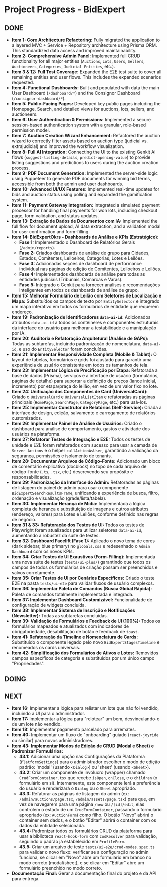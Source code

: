 # Project Progress - BidExpert

## DONE
- **Item 1:** **Core Architecture Refactoring:** Fully migrated the application to a layered MVC + Service + Repository architecture using Prisma ORM. This standardized data access and improved maintainability.
- **Item 2:** **Comprehensive Admin Panel:** Implemented full CRUD functionality for all major entities (`Auctions`, `Lots`, `Users`, `Sellers`, `Auctioneers`, `Categories`, `Judicial Entities`, etc.).
- **Item 3 & 12:** **Full Test Coverage:** Expanded the E2E test suite to cover all remaining entities and user flows. This includes the expanded scenarios requested.
- **Item 4:** **Functional Dashboards:** Built and populated with data the main User Dashboard (`/dashboard/*`) and the Consignor Dashboard (`/consignor-dashboard/*`).
- **Item 5:** **Public-Facing Pages:** Developed key public pages including the Homepage, Search, and detailed views for auctions, lots, sellers, and auctioneers.
- **Item 6:** **User Authentication & Permissions:** Implemented a secure session-based authentication system with a granular, role-based permission model.
- **Item 7:** **Auction Creation Wizard Enhancement:** Refactored the auction wizard to correctly filter assets based on auction type (judicial vs. extrajudicial) and improved the workflow visualization.
- **Item 8:** **Full AI Integration:** Connecting the UI to the existing Genkit AI flows (`suggest-listing-details`, `predict-opening-value`) to provide listing suggestions and predictions to users during the auction creation process.
- **Item 9:** **PDF Document Generation:** Implemented the server-side logic using Puppeteer to generate PDF documents for winning bid terms, accessible from both the admin and user dashboards.
- **Item 10:** **Advanced UI/UX Features:** Implemented real-time updates for bids and auction status using polling and expanded the gamification system.
- **Item 11:** **Payment Gateway Integration:** Integrated a simulated payment processor for handling final payments for won lots, including checkout page, form validation, and status updates.
- **Item 13: Extração de Dados de Documentos com IA:** Implemented the full flow for document upload, AI data extraction, and a validation modal for user confirmation and form-filling.
- **Item 14: BidExpertOkrs - Dashboards de Análise e KPIs (Estratégico):**
    - **Fase 1:** Implementado o Dashboard de Relatórios Gerais (`/admin/reports`).
    - **Fase 2:** Criados dashboards de análise de grupo para Cidades, Estados, Comitentes, Leiloeiros, Categorias, Lotes e Leilões.
    - **Fase 3:** Adicionadas seções de dashboard de performance individual nas páginas de edição de Comitentes, Leiloeiros e Leilões.
    - **Fase 4:** Implementados dashboards de análise para todas as entidades judiciais (Tribunais, Comarcas e Varas).
    - **Fase 5:** Integrado o Genkit para fornecer análises e recomendações inteligentes em todos os dashboards de análise de grupo.
- **Item 15: Melhorar Formulário de Leilão com Seletores de Localização e Mapa:** Substituídos os campos de texto por `EntitySelector` e integrado um mapa interativo em todos os formulários de entidade que requerem endereço.
- **Item 19: Padronização de Identificadores `data-ai-id`:** Adicionados atributos `data-ai-id` a todos os contêineres e componentes estruturais da interface do usuário para melhorar a testabilidade e a manipulação por IA.
- **Item 20: Auditoria e Refatoração Arquitetural (Análise de GAPs):** Todas as subtarefas, incluindo padronização de nomenclatura, `data-ai-id`, e uso do `EntitySelector` foram concluídas.
- **Item 21: Implementar Responsividade Completa (Mobile & Tablet):** O layout de tabelas, formulários e grids foi ajustado para garantir uma experiência de usuário consistente em todos os tamanhos de tela.
- **Item 23: Implementar Lógica de Precificação por Etapa:** Refatorada a base de dados (Prisma), serviços e a interface de usuário (formulários, páginas de detalhe) para suportar a definição de preços (lance inicial, incremento) por etapa/praça do leilão, em vez de um valor fixo no lote.
- **Item 24: Unificação dos Componentes de Card (UniversalCard):** Criado o `UniversalCard` e `UniversalListItem` e refatoradas as páginas principais (`HomePage`, `SearchPage`, `CategoryPage`, etc.) para usá-los.
- **Item 25: Implementar Construtor de Relatórios (Self-Service):** Criada a interface de design, edição, salvamento e carregamento de relatórios customizados.
- **Item 26: Implementar Painel de Análise de Usuários:** Criado o dashboard para análise de comportamento, gastos e atividade dos usuários na plataforma.
- **Item 27: Refatorar Testes de Integração e E2E:** Todos os testes de unidade e E2E foram refatorados com sucesso para usar a camada de `Server Actions` e o helper `callActionAsUser`, garantindo a validação da segurança, permissões e isolamento de tenants.
- **Item 28: Documentar Arquivos de Código-Fonte:** Adicionado um bloco de comentário explicativo (docblock) no topo de cada arquivo de código-fonte (`.ts`, `.tsx`, etc.) descrevendo seu propósito e responsabilidades.
- **Item 29: Padronização da Interface do Admin:** Refatoradas as páginas de listagem do painel de admin para usar o componente `BidExpertSearchResultsFrame`, unificando a experiência de busca, filtro, ordenação e visualização (grade/lista/tabela).
- **Item 30: Implementar Herança de Mídia:** Implementada a lógica completa de herança e substituição de imagens e outros atributos (endereço, valores) para Lotes e Leilões, conforme definido nas regras de negócio.
- **Item 31 & 33:** **Refatoração dos Testes de UI:** Todos os testes de Playwright foram atualizados para utilizar seletores `data-ai-id`, aumentando a robustez da suíte de testes.
- **Item 32: Dashboard Facelift (Fase 1):** Aplicado o novo tema de cores (dark sidebar, blue primary) no `globals.css` e redesenhado o `Admin Dashboard` com os novos KPIs.
- **Item 34:** **Criar Testes de UI Exaustivos (Form-Filling):** Implementada uma nova suíte de testes (`tests/ui-plus/`) garantindo que todos os campos de todos os formulários de criação possam ser preenchidos e salvos corretamente.
- **Item 35:** **Criar Testes de UI por Cenários Específicos:** Criado o teste E2E na pasta `tests/ui-e2e` para validar fluxos de usuário complexos.
- **Item 36: Implementar Paleta de Comandos (Busca Global Rápida):** Paleta de comandos totalmente implementada e integrada.
- **Item 37: Implementar Dashboard Customizável:** Funcionalidade de configuração de widgets concluída.
- **Item 38: Implementar Sistema de Inscrição e Notificações (Newsletter):** Todas as subtarefas concluídas.
- **Item 39: Validação de Formulários e Feedback de UI (100%):** Todos os formulários mapeados e atualizados com indicadores de obrigatoriedade, desabilitação de botão e feedback de `toast`.
- **Item 41: Refatoração da Timeline e Nomenclatura de Cards:** Substituído o componente legado pelo novo `BidExpertStagesTimeline` e renomeados os cards universais.
- **Item 42: Simplificação dos Formulários de Ativos e Lotes:** Removidos campos específicos de categoria e substituídos por um único campo "Propriedades".

## DOING

## NEXT
- **Item 16:** Implementar a lógica para relistar um lote que não foi vendido, incluindo a UI para o administrador.
- **Item 17:** Implementar a lógica para "relotear" um bem, desvinculando-o de um lote não vendido.
- **Item 18:** Implementar pagamento parcelado para arremates.
- **Item 40:** Implementar um fluxo de "onboarding" guiado (`react-joyride` ou similar) para novos administradores.
- **Item 43:** **Implementar Modos de Edição de CRUD (Modal e Sheet) e Padronizar Formulários:**
    - **43.1:** Adicionar uma opção nas Configurações da Plataforma (`PlatformSettings`) para o administrador escolher o modo de edição padrão: 'modal' (usando `<Dialog>`) ou 'sheet' (usando `<Sheet>`).
    - **43.2:** Criar um componente de invólucro (wrapper) chamado `CrudFormContainer.tsx` que recebe `isOpen`, `onClose`, e o `children` (o formulário em si). Internamente, este componente lerá a preferência do usuário e renderizará o `Dialog` ou o `Sheet` apropriado.
    - **43.3:** Refatorar as páginas de listagem do admin (ex: `/admin/auctions/page.tsx`, `/admin/assets/page.tsx`) para que, em vez de navegarem para uma página `/new` ou `/[id]/edit`, elas controlem o estado de um `CrudFormContainer`, passando o formulário apropriado (ex: `AuctionForm`) como filho. O botão "Novo" abrirá o container sem dados, e o botão "Editar" abrirá o container com os dados da entidade selecionada.
    - **43.4:** Padronizar todos os formulários CRUD da plataforma para usar a biblioteca `react-hook-form` com `zodResolver` para validação, seguindo o padrão já estabelecido em `ProfileForm`.
    - **43.5:** Criar um arquivo de teste `tests/ui-e2e/crud-modes.spec.ts` para validar o novo fluxo: verificar se a configuração no admin funciona, se clicar em "Novo" abre um formulário em branco no modo correto (modal/sheet), e se clicar em "Editar" abre um formulário preenchido no modo correto.
- **Documentação Final:** Gerar a documentação final do projeto e da API para entrega.
